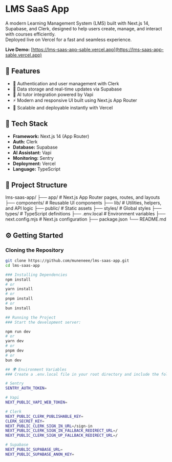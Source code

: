 # LMS SaaS App

A modern Learning Management System (LMS) built with Next.js 14, Supabase, and Clerk, designed to help users create, manage, and interact with courses efficiently.  
Deployed live on Vercel for a fast and seamless experience.

**Live Demo:** [https://lms-saas-app-sable.vercel.app](https://lms-saas-app-sable.vercel.app)

## 🚀 Features

- 🔐 Authentication and user management with Clerk
- 💾 Data storage and real-time updates via Supabase
- 🤖 AI tutor integration powered by Vapi
- ⚡ Modern and responsive UI built using Next.js App Router
- 🎯 Scalable and deployable instantly with Vercel

## 🧰 Tech Stack

- **Framework:** Next.js 14 (App Router)
- **Auth:** Clerk
- **Database:** Supabase
- **AI Assistant:** Vapi
- **Monitoring:** Sentry
- **Deployment:** Vercel
- **Language:** TypeScript

## 🧩 Project Structure
lms-saas-app/
├── app/ # Next.js App Router pages, routes, and layouts
├── components/ # Reusable UI components
├── lib/ # Utilities, helpers, and API logic
├── public/ # Static assets
├── styles/ # Global styles
├── types/ # TypeScript definitions
├── .env.local # Environment variables
├── next.config.mjs # Next.js configuration
├── package.json
└── README.md


## ⚙️ Getting Started

### Cloning the Repository

```bash
git clone https://github.com/muneneee/lms-saas-app.git
cd lms-saas-app

### Installing Dependencies
npm install
# or
yarn install
# or
pnpm install
# or
bun install

## Running the Project
### Start the development server:

npm run dev
# or
yarn dev
# or
pnpm dev
# or
bun dev

## 🌍 Environment Variables
### Create a .env.local file in your root directory and include the following:

# Sentry
SENTRY_AUTH_TOKEN=

# Vapi
NEXT_PUBLIC_VAPI_WEB_TOKEN=

# Clerk
NEXT_PUBLIC_CLERK_PUBLISHABLE_KEY=
CLERK_SECRET_KEY=
NEXT_PUBLIC_CLERK_SIGN_IN_URL=/sign-in
NEXT_PUBLIC_CLERK_SIGN_IN_FALLBACK_REDIRECT_URL=/
NEXT_PUBLIC_CLERK_SIGN_UP_FALLBACK_REDIRECT_URL=/

# Supabase
NEXT_PUBLIC_SUPABASE_URL=
NEXT_PUBLIC_SUPABASE_ANON_KEY=
